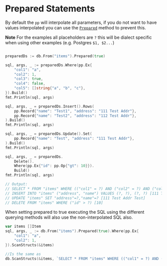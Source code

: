 # Prepared Statements

By default the `pp` will interpolate all parameters, if you do not want to have values interpolated you can use the [`Prepared`](http://godoc.org/github.com/sllt/pp#SelectDataset.Prepared) method to prevent this.

**Note** For the examples all placeholders are `?` this will be dialect specific when using other examples (e.g. Postgres `$1, $2...`)

```go

preparedDs := db.From("items").Prepared(true)

sql, args, _ := preparedDs.Where(pp.Ex{
	"col1": "a",
	"col2": 1,
	"col3": true,
	"col4": false,
	"col5": []string{"a", "b", "c"},
}).Build()
fmt.Println(sql, args)

sql, args, _ = preparedDs.Insert().Rows(
	pp.Record{"name": "Test1", "address": "111 Test Addr"},
	pp.Record{"name": "Test2", "address": "112 Test Addr"},
).Build()
fmt.Println(sql, args)

sql, args, _ = preparedDs.Update().Set(
	pp.Record{"name": "Test", "address": "111 Test Addr"},
).Build()
fmt.Println(sql, args)

sql, args, _ = preparedDs.
	Delete().
	Where(pp.Ex{"id": pp.Op{"gt": 10}}).
	Build()
fmt.Println(sql, args)

// Output:
// SELECT * FROM "items" WHERE (("col1" = ?) AND ("col2" = ?) AND ("col3" IS TRUE) AND ("col4" IS FALSE) AND ("col5" IN (?, ?, ?))) [a 1 a b c]
// INSERT INTO "items" ("address", "name") VALUES (?, ?), (?, ?) [111 Test Addr Test1 112 Test Addr Test2]
// UPDATE "items" SET "address"=?,"name"=? [111 Test Addr Test]
// DELETE FROM "items" WHERE ("id" > ?) [10]
```

When setting prepared to true executing the SQL using the different querying methods will also use the non-interpolated SQL also.

```go
var items []Item
sql, args, _ := db.From("items").Prepared(true).Where(pp.Ex{
	"col1": "a",
	"col2": 1,
}).ScanStructs(&items)

//Is the same as
db.ScanStructs(&items, `SELECT * FROM "items" WHERE (("col1" = ?) AND ("col2" = ?))`,  "a", 1)
```

